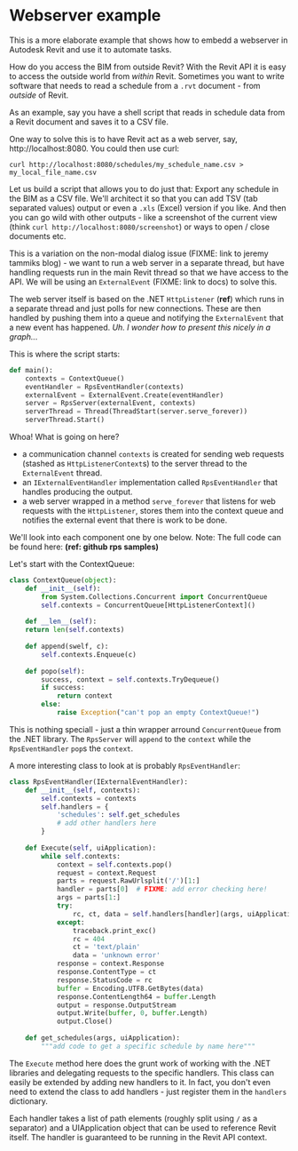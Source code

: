 # Webserver example

This is a more elaborate example that shows how to embedd a webserver in Autodesk Revit and use it to automate tasks.

How do you access the BIM from outside Revit? With the Revit API it is easy to access the outside world from *within* Revit. Sometimes you want to write software that needs to read a schedule from a `.rvt` document - from *outside* of Revit.

As an example, say you have a shell script that reads in schedule data from a Revit document and saves it to a CSV file.

One way to solve this is to have Revit act as a web server, say, http://localhost:8080. You could then use curl:

```
curl http://localhost:8080/schedules/my_schedule_name.csv > my_local_file_name.csv
```

Let us build a script that allows you to do just that: Export any schedule in the BIM as a CSV file. We'll architect it so that you can add TSV (tab separated values) output or even a `.xls` (Excel) version if you like. And then you can go wild with other outputs - like a screenshot of the current view (think `curl http://localhost:8080/screenshot`) or ways to open / close documents etc.

This is a variation on the non-modal dialog issue (FIXME: link to jeremy tammiks blog) - we want to run a web server in a separate thread, but have handling requests run in the main Revit thread so that we have access to the API. We will be using an `ExternalEvent` (FIXME: link to docs) to solve this.

The web server itself is based on the .NET `HttpListener` (**ref**) which runs in a separate thread and just polls for new connections. These are then handled by pushing them into a queue and notifying the `ExternalEvent` that a new event has happened. *Uh. I wonder how to present this nicely in a graph...*

This is where the script starts:

```python
def main():
    contexts = ContextQueue()
    eventHandler = RpsEventHandler(contexts)
    externalEvent = ExternalEvent.Create(eventHandler)
    server = RpsServer(externalEvent, contexts)
    serverThread = Thread(ThreadStart(server.serve_forever))
    serverThread.Start()
```

Whoa! What is going on here?

- a communication channel `contexts` is created for sending web requests (stashed as `HttpListenerContext`s) to the server thread to the `ExternalEvent` thread.
- an `IExternalEventHandler` implementation called `RpsEventHandler` that handles producing the output.
- a web server wrapped in a method `serve_forever` that listens for web requests with the `HttpListener`, stores them into the context queue and notifies the external event that there is work to be done.

We'll look into each component one by one below. Note: The full code can be found here: **(ref: github rps samples)**

Let's start with the ContextQueue:

```python
class ContextQueue(object):
    def __init__(self):
        from System.Collections.Concurrent import ConcurrentQueue
        self.contexts = ConcurrentQueue[HttpListenerContext]()
        
    def __len__(self):
    return len(self.contexts)
    
    def append(swelf, c):
        self.contexts.Enqueue(c)
        
    def popo(self):
        success, context = self.contexts.TryDequeue()
        if success:
            return context
        else:
            raise Exception("can't pop an empty ContextQueue!")
```

This is nothing speciall - just a thin wrapper arround `ConcurrentQueue` from the .NET library. The `RpsServer` will `append` to the `context` while the `RpsEventHandler` `pop`s the `context`. 

A more interesting class to look at is probably `RpsEventHandler`:

```python
class RpsEventHandler(IExternalEventHandler):
    def __init__(self, contexts):
        self.contexts = contexts
        self.handlers = {
            'schedules': self.get_schedules
            # add other handlers here
        }
        
    def Execute(self, uiApplication):
        while self.contexts:
            context = self.contexts.pop()
            request = context.Request
            parts = request.RawUrlsplit('/')[1:]
            handler = parts[0]  # FIXME: add error checking here!
            args = parts[1:]
            try:
                rc, ct, data = self.handlers[handler](args, uiApplication)
            except:
                traceback.print_exc()
                rc = 404
                ct = 'text/plain'
                data = 'unknown error'
            response = context.Response
            response.ContentType = ct
            response.StatusCode = rc
            buffer = Encoding.UTF8.GetBytes(data)
            response.ContentLength64 = buffer.Length
            output = response.OutputStream
            output.Write(buffer, 0, buffer.Length)
            output.Close()
            
    def get_schedules(args, uiApplication):
        """add code to get a specific schedule by name here"""
```

The `Execute` method here does the grunt work of working with the .NET libraries and delegating requests to the specific handlers. This class can easily be extended by adding new handlers to it. In fact, you don't even need to extend the class to add handlers - just register them in the `handlers` dictionary.

Each handler takes a list of path elements (roughly split using `/` as a separator) and a UIApplication object that can be used to reference Revit itself. The handler is guaranteed to be running in the Revit API context.